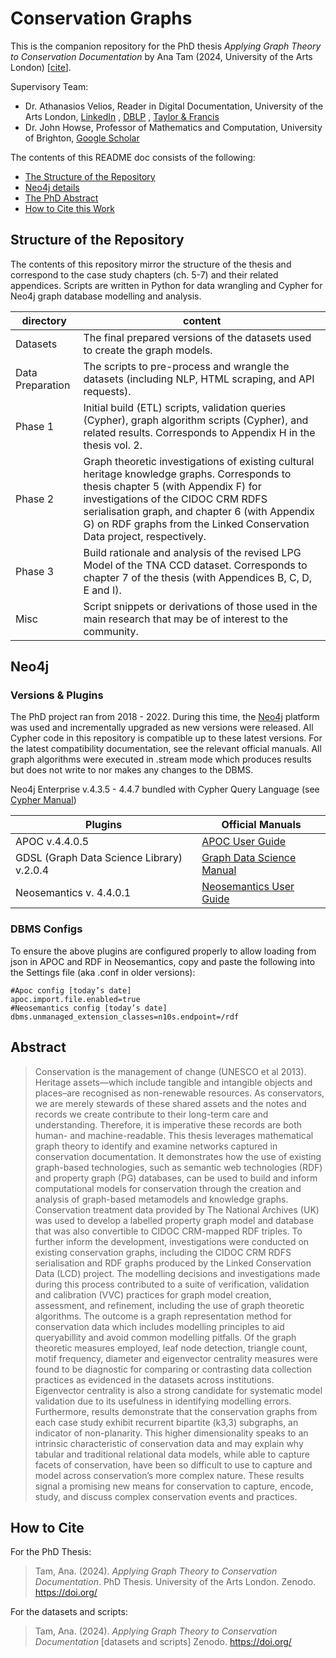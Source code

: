 
# Conservation Graphs

This is the companion repository for the PhD thesis *Applying Graph Theory to Conservation Documentation* by Ana Tam (2024, University of the Arts London) [[cite](https://github.com/ana-tam/conservation-graphs?tab=readme-ov-file#how-to-cite)]. 

Supervisory Team:  
* Dr. Athanasios Velios, Reader in Digital Documentation, University of the Arts London, [LinkedIn](https://www.linkedin.com/in/athanasios-velios-578a073) , [DBLP](https://dblp.org/pid/204/2477.html) , [Taylor & Francis](https://www.tandfonline.com/author/Velios%2C+Athanasios)
* Dr. John Howse, Professor of Mathematics and Computation, University of Brighton, [Google Scholar](https://scholar.google.co.uk/citations?user=7VoBGPAAAAAJ&hl=en)


The contents of this README doc consists of the following:
* [The Structure of the Repository](https://github.com/ana-tam/conservation-graphs#structure-of-the-repository)
* [Neo4j details](https://github.com/ana-tam/conservation-graphs#neo4j)
* [The PhD Abstract](https://github.com/ana-tam/conservation-graphs#abstract)
* [How to Cite this Work](https://github.com/ana-tam/conservation-graphs#how-to-cite)



## Structure of the Repository

The contents of this repository mirror the structure of the thesis and correspond to the case study chapters (ch. 5-7) and their related appendices.  Scripts are written in Python for data wrangling and Cypher for Neo4j graph database modelling and analysis.

directory | content
--- | ---
Datasets | The final prepared versions of the datasets used to create the graph models.
Data Preparation | The scripts to pre-process and wrangle the datasets (including NLP, HTML scraping, and API requests).
Phase 1 | Initial build (ETL) scripts, validation queries (Cypher), graph algorithm scripts (Cypher), and related results.  Corresponds to Appendix H in the thesis vol. 2.
Phase 2 | Graph theoretic investigations of existing cultural heritage knowledge graphs.  Corresponds to thesis chapter 5 (with Appendix F) for investigations of the CIDOC CRM RDFS serialisation graph, and chapter 6 (with Appendix G) on RDF graphs from the Linked Conservation Data project, respectively.  
Phase 3 | Build rationale and analysis of the revised LPG Model of the TNA CCD dataset. Corresponds to chapter 7 of the thesis (with Appendices B, C, D, E and I).
Misc | Script snippets or derivations of those used in the main research that may be of interest to the community.


## Neo4j 

### Versions & Plugins

The PhD project ran from 2018 - 2022.  During this time, the [Neo4j](https://neo4j.com/) platform was used and incrementally upgraded as new versions were released. All Cypher code in this repository is compatible up to these latest versions.  For the latest compatibility documentation, see the relevant official manuals.  All graph algorithms were executed in .stream mode which produces results but does not write to nor makes any changes to the DBMS. 

Neo4j Enterprise v.4.3.5 - 4.4.7  bundled with Cypher Query Language (see [Cypher Manual](https://neo4j.com/docs/cypher-manual/current/))

Plugins | Official Manuals
------------- | ------------- 
APOC v.4.4.0.5  | [APOC User Guide](https://neo4j.com/labs/apoc/4.4/)
GDSL (Graph Data Science Library) v.2.0.4 | [Graph Data Science Manual](https://neo4j.com/docs/graph-data-science/current/)
Neosemantics v. 4.4.0.1 | [Neosemantics User Guide](https://neo4j.com/labs/neosemantics/4.3/)

### DBMS Configs

To ensure the above plugins are configured properly to allow loading from json in APOC and RDF in Neosemantics, copy and paste the following into the Settings file (aka .conf in older versions):

```
#Apoc config [today’s date]
apoc.import.file.enabled=true
#Neosemantics config [today’s date]
dbms.unmanaged_extension_classes=n10s.endpoint=/rdf
```

## Abstract

>Conservation is the management of change (UNESCO et al 2013). Heritage assets—which include tangible and intangible objects and places–are recognised as non-renewable resources. As conservators, we are merely stewards of these shared assets and the notes and records we create contribute to their long-term care and understanding. Therefore, it is imperative these records are both human- and machine-readable. This thesis leverages mathematical graph theory to identify and examine networks captured in conservation documentation. It demonstrates how the use of existing graph-based technologies, such as semantic web technologies (RDF) and property graph (PG) databases, can be used to build and inform computational models for conservation through the creation and analysis of graph-based metamodels and knowledge graphs.
Conservation treatment data provided by The National Archives (UK) was used to develop a labelled property graph model and database that was also convertible to CIDOC CRM-mapped RDF triples. To further inform the development, investigations were conducted on existing conservation graphs, including the CIDOC CRM RDFS serialisation and RDF graphs produced by the Linked Conservation Data (LCD) project. The modelling decisions and investigations made during this process contributed to a suite of verification, validation and calibration (VVC) practices for graph model creation, assessment, and refinement, including the use of graph theoretic algorithms. The outcome is a graph representation method for conservation data which includes modelling principles to aid queryabillity and avoid common modelling pitfalls.
Of the graph theoretic measures employed, leaf node detection, triangle count, motif frequency, diameter and eigenvector centrality measures were found to be diagnostic for comparing or contrasting data collection practices as evidenced in the datasets across institutions. Eigenvector centrality is also a strong candidate for systematic model validation due to its usefulness in identifying modelling errors. Furthermore, results demonstrate that the conservation graphs from each case study exhibit recurrent bipartite (k3,3) subgraphs, an indicator of non-planarity. This higher dimensionality speaks to an intrinsic characteristic of conservation data and may explain why tabular and traditional relational data models, while able to capture facets of conservation, have been so difficult to use to capture and model across conservation’s more complex nature. These results signal a promising new means for conservation to capture, encode, study, and discuss complex conservation events and practices.

## How to Cite

For the PhD Thesis:  
>Tam, Ana. (2024). *Applying Graph Theory to Conservation Documentation*. PhD Thesis. University of the Arts London. Zenodo. https://doi.org/

For the datasets and scripts:  
>Tam, Ana. (2024). *Applying Graph Theory to Conservation Documentation* [datasets and scripts] Zenodo. https://doi.org/



